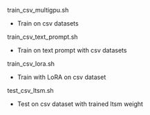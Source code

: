 train_csv_multigpu.sh
- Train on csv datasets

train_csv_text_prompt.sh
- Train on text prompt with csv datasets

train_csv_lora.sh
- Train with LoRA on csv dataset

test_csv_ltsm.sh
- Test on csv dataset with trained ltsm weight
